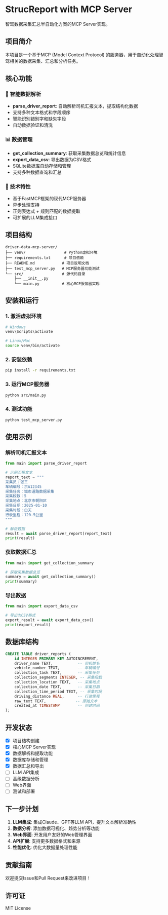 # StrucReport with MCP Server

智驾数据采集汇总半自动化方案的MCP Server实现。

## 项目简介

本项目是一个基于MCP (Model Context Protocol) 的服务器，用于自动化处理智驾相关的数据采集、汇总和分析任务。

## 核心功能

### 🚗 智能数据解析
- **parse_driver_report**: 自动解析司机汇报文本，提取结构化数据
- 支持多种文本格式和字段顺序
- 智能识别错别字和缺失字段
- 自动数据验证和清洗

### 📊 数据管理
- **get_collection_summary**: 获取采集数据总览和统计信息
- **export_data_csv**: 导出数据为CSV格式
- SQLite数据库自动存储和管理
- 支持多种数据查询和汇总

### 🔧 技术特性
- 基于FastMCP框架的现代MCP服务器
- 异步处理支持
- 正则表达式 + 规则匹配的数据提取
- 可扩展的LLM集成接口

## 项目结构

```
driver-data-mcp-server/
├── venv/                 # Python虚拟环境
├── requirements.txt      # 项目依赖
├── README.md            # 项目说明文档
├── test_mcp_server.py   # MCP服务器功能测试
└── src/                 # 源代码目录
    ├── __init__.py
    └── main.py          # 核心MCP服务器实现
```

## 安装和运行

### 1. 激活虚拟环境
```bash
# Windows
venv\Scripts\activate

# Linux/Mac
source venv/bin/activate
```

### 2. 安装依赖
```bash
pip install -r requirements.txt
```

### 3. 运行MCP服务器
```bash
python src/main.py
```

### 4. 测试功能
```bash
python test_mcp_server.py
```

## 使用示例

### 解析司机汇报文本
```python
from main import parse_driver_report

# 示例汇报文本
report_text = """
采集员：张三
车辆编号：京A12345
采集任务：城市道路数据采集
采集段数：5
采集地点：北京市朝阳区
采集日期：2025-01-10
采集时段：白天
行驶里程：120.5公里
"""

# 解析数据
result = await parse_driver_report(report_text)
print(result)
```

### 获取数据汇总
```python
from main import get_collection_summary

# 获取采集数据总览
summary = await get_collection_summary()
print(summary)
```

### 导出数据
```python
from main import export_data_csv

# 导出为CSV格式
export_result = await export_data_csv()
print(export_result)
```

## 数据库结构

```sql
CREATE TABLE driver_reports (
    id INTEGER PRIMARY KEY AUTOINCREMENT,
    driver_name TEXT,           -- 司机姓名
    vehicle_number TEXT,        -- 车辆编号
    collection_task TEXT,       -- 采集任务
    collection_segments INTEGER, -- 采集段数
    collection_location TEXT,   -- 采集地点
    collection_date TEXT,       -- 采集日期
    collection_time_period TEXT, -- 采集时段
    driving_distance REAL,      -- 行驶里程
    raw_text TEXT,             -- 原始文本
    created_at TIMESTAMP        -- 创建时间
);
```

## 开发状态

- [x] 项目结构创建
- [x] 核心MCP Server实现
- [x] 数据解析和提取功能
- [x] 数据库存储和管理
- [x] 数据汇总和导出
- [ ] LLM API集成
- [ ] 高级数据分析
- [ ] Web界面
- [ ] 测试和部署

## 下一步计划

1. **LLM集成**: 集成Claude、GPT等LLM API，提升文本解析准确性
2. **数据分析**: 添加数据可视化、趋势分析等功能
3. **Web界面**: 开发用户友好的Web管理界面
4. **API扩展**: 支持更多数据格式和来源
5. **性能优化**: 优化大数据量处理性能

## 贡献指南

欢迎提交Issue和Pull Request来改进项目！

## 许可证

MIT License

